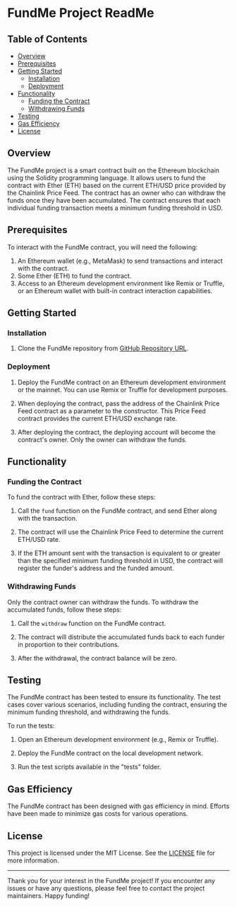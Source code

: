 # FundMe Project ReadMe

## Table of Contents

- [Overview](#overview)
- [Prerequisites](#prerequisites)
- [Getting Started](#getting-started)
  - [Installation](#installation)
  - [Deployment](#deployment)
- [Functionality](#functionality)
  - [Funding the Contract](#funding-the-contract)
  - [Withdrawing Funds](#withdrawing-funds)
- [Testing](#testing)
- [Gas Efficiency](#gas-efficiency)
- [License](#license)

## Overview

The FundMe project is a smart contract built on the Ethereum blockchain using the Solidity programming language. It allows users to fund the contract with Ether (ETH) based on the current ETH/USD price provided by the Chainlink Price Feed. The contract has an owner who can withdraw the funds once they have been accumulated. The contract ensures that each individual funding transaction meets a minimum funding threshold in USD.

## Prerequisites

To interact with the FundMe contract, you will need the following:

1. An Ethereum wallet (e.g., MetaMask) to send transactions and interact with the contract.
2. Some Ether (ETH) to fund the contract.
3. Access to an Ethereum development environment like Remix or Truffle, or an Ethereum wallet with built-in contract interaction capabilities.

## Getting Started

### Installation

1. Clone the FundMe repository from [GitHub Repository URL](https://github.com/BondeYash/FundMe.git).

### Deployment

1. Deploy the FundMe contract on an Ethereum development environment or the mainnet. You can use Remix or Truffle for development purposes.

2. When deploying the contract, pass the address of the Chainlink Price Feed contract as a parameter to the constructor. This Price Feed contract provides the current ETH/USD exchange rate.

3. After deploying the contract, the deploying account will become the contract's owner. Only the owner can withdraw the funds.

## Functionality

### Funding the Contract

To fund the contract with Ether, follow these steps:

1. Call the `fund` function on the FundMe contract, and send Ether along with the transaction.

2. The contract will use the Chainlink Price Feed to determine the current ETH/USD rate.

3. If the ETH amount sent with the transaction is equivalent to or greater than the specified minimum funding threshold in USD, the contract will register the funder's address and the funded amount.

### Withdrawing Funds

Only the contract owner can withdraw the funds. To withdraw the accumulated funds, follow these steps:

1. Call the `withdraw` function on the FundMe contract.

2. The contract will distribute the accumulated funds back to each funder in proportion to their contributions.

3. After the withdrawal, the contract balance will be zero.

## Testing

The FundMe contract has been tested to ensure its functionality. The test cases cover various scenarios, including funding the contract, ensuring the minimum funding threshold, and withdrawing the funds.

To run the tests:

1. Open an Ethereum development environment (e.g., Remix or Truffle).

2. Deploy the FundMe contract on the local development network.

3. Run the test scripts available in the "tests" folder.

## Gas Efficiency

The FundMe contract has been designed with gas efficiency in mind. Efforts have been made to minimize gas costs for various operations.

## License

This project is licensed under the MIT License. See the [LICENSE](LICENSE) file for more information.

---

Thank you for your interest in the FundMe project! If you encounter any issues or have any questions, please feel free to contact the project maintainers. Happy funding!

